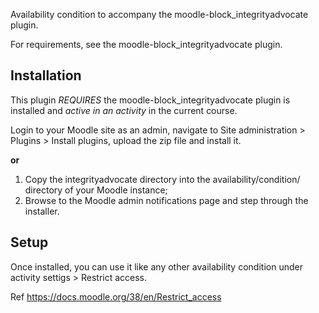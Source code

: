 Availability condition to accompany the moodle-block_integrityadvocate plugin.

For requirements, see the moodle-block_integrityadvocate plugin.

## Installation ##
This plugin *REQUIRES* the moodle-block_integrityadvocate plugin is installed and *active in an activity* in the current course.

Login to your Moodle site as an admin, navigate to Site administration > Plugins > Install plugins, upload the zip file and install it.

**or**

1. Copy the integrityadvocate directory into the availability/condition/ directory of your Moodle instance;
2. Browse to the Moodle admin notifications page and step through the installer.

## Setup ##
Once installed, you can use it like any other availability condition under activity settigs > Restrict access.

Ref https://docs.moodle.org/38/en/Restrict_access